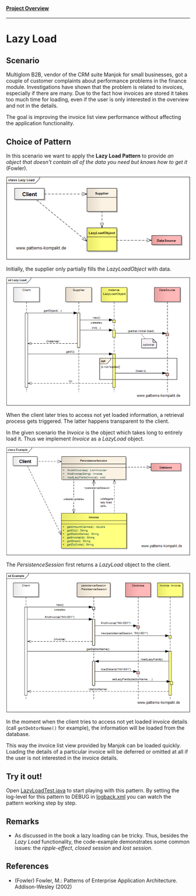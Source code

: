 #### [Project Overview](../../../../../../../README.md)
----

# Lazy Load

## Scenario

Multiglom B2B, vendor of the CRM suite Manjok for small businesses, got a couple of customer complaints about performance problems in the finance module. Investigations have shown that the problem is related to invoices, especially if there are many. Due to the fact how invoices are stored it takes too much time for loading, even if the user is only interested in the overview and not in the details.

The goal is improving the invoice list view performance without affecting the application functionality.

## Choice of Pattern
In this scenario we want to apply the **Lazy Load Pattern** to provide _an object that doesn't contain all of the data you need but knows how to get it_ (Fowler). 

![Test](../../../../../../../doc/patterns/images/lazy_load_cn.png)

Initially, the supplier only partially fills the _LazyLoadObject_ with data. 

![Test](../../../../../../../doc/patterns/images/lazy_load_dn.png)

When the client later tries to access not yet loaded information, a retrieval process gets triggered. The latter happens transparent to the client.

In the given scenario the _Invoice_ is the object which takes long to entirely load it. Thus we implement _Invoice_ as a _LazyLoad_ object.

![Test](../../../../../../../doc/patterns/images/lazy_load_cx.png)

The _PersistenceSession_ first returns a _LazyLoad_ object to the client.

![Test](../../../../../../../doc/patterns/images/lazy_load_dx.png)

In the moment when the client tries to access not yet loaded invoice details (call `getDebtorName()` for example), the information will be loaded from the database.

This way the invoice list view provided by Manjok can be loaded quickly. Loading the details of a particular invoice will be deferred or omitted at all if the user is not interested in the invoice details.

## Try it out!

Open [LazyLoadTest.java](LazyLoadTest.java) to start playing with this pattern. By setting the log-level for this pattern to DEBUG in [logback.xml](../../../../../../../src/main/resources/logback.xml) you can watch the pattern working step by step.

## Remarks
* As discussed in the book a lazy loading can be tricky. Thus, besides the _Lazy Load_ functionality, the code-example demonstrates some common issues: the _ripple-effect_, _closed session_ and _lost session_.   

## References

* (Fowler) Fowler, M.: Patterns of Enterprise Application Architecture. Addison-Wesley (2002)

